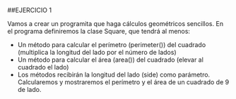 ##EJERCICIO 1

Vamos a crear un programita que haga cálculos geométricos sencillos. En el programa definiremos la clase Square, que tendrá al menos:

-   Un método para calcular el perímetro (perimeter()) del cuadrado (multiplica la longitud del lado por el número de lados)
-   Un método para calcular el área (area()) del cuadrado (elevar al cuadrado el lado)
-   Los métodos recibirán la longitud del lado (side) como parámetro.
    Calcularemos y mostraremos el perímetro y el área de un cuadrado de 9 de lado.
